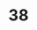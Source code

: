 ---
title: "38"
imageurl: "../src/content/assets/38.webp"
dwnurl: "https://imgs1.thamizhnation.org/38.jpg"
tags: ['thalaivar']
---